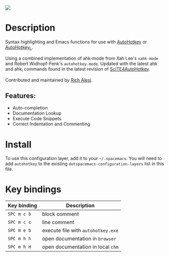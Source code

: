 ![](img/ahk.png)

Description
===========

Syntax highlighting and Emacs functions for use with
[AutoHotkey](https://autohotkey.com/) or
[AutoHotkey<sub>L</sub>](http://ahkscript.org).

Using a combined implementation of ahk-mode from Xah Lee's `xahk-mode`
and Robert Widhopf-Fenk's `autohotkey-mode`. Updated with the latest ahk
and ahk<sub>l</sub> commands found in the latest revision of
[SciTE4AutoHotkey](http://fincs.ahk4.net/scite4ahk/).

Contributed and maintained by [Rich
Alesi](https://www.github.com/ralesi).

Features:
---------

-   Auto-completion
-   Documentation Lookup
-   Execute Code Snippets
-   Correct Indentation and Commenting

Install
=======

To use this configuration layer, add it to your `~/.spacemacs`. You will
need to add `autohotkey` to the existing
`dotspacemacs-configuration-layers` list in this file.

Key bindings
============

| Key binding | Description                        |
|-------------|------------------------------------|
| `SPC m c b` | block comment                      |
| `SPC m c c` | line comment                       |
| `SPC m e b` | execute file with `autohotkey.exe` |
| `SPC m h h` | open documentation in `browser`    |
| `SPC m h H` | open documentation in local `chm`  |
